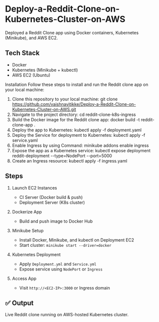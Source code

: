 # Deploy-a-Reddit-Clone-on-Kubernetes-Cluster-on-AWS

Deployed a Reddit Clone app using Docker containers, Kubernetes (Minikube), and AWS EC2.

## Tech Stack 
- Docker  
- Kubernetes (Minikube + kubectl)  
- AWS EC2 (Ubuntu)

Installation
Follow these steps to install and run the Reddit clone app on your local machine:

1. Clone this repository to your local machine: git clone https://github.com/vaishnavitikke/Deploy-a-Reddit-Clone-on-Kubernetes-Cluster-on-AWS.git
2. Navigate to the project directory: cd reddit-clone-k8s-ingress
3. Build the Docker image for the Reddit clone app: docker build -t reddit-clone-app .
4. Deploy the app to Kubernetes: kubectl apply -f deployment.yaml
5. Deploy the Service for deployment to Kubernetes: kubectl apply -f service.yaml
6. Enable Ingress by using Command: minikube addons enable ingress
7. Expose the app as a Kubernetes service: kubectl expose deployment reddit-deployment --type=NodePort --port=5000
8. Create an Ingress resource: kubectl apply -f ingress.yaml

## Steps
1. Launch EC2 Instances 
   - CI Server (Docker build & push)  
   - Deployment Server (K8s cluster)

2. Dockerize App
   - Build and push image to Docker Hub

3. Minikube Setup
   - Install Docker, Minikube, and kubectl on Deployment EC2  
   - Start cluster: `minikube start --driver=docker`

4. Kubernetes Deployment
   - Apply `Deployment.yml` and `Service.yml`  
   - Expose service using `NodePort` or `Ingress`

5. Access App
   - Visit `http://<EC2-IP>:3000` or Ingress domain

## ✅ Output
Live Reddit clone running on AWS-hosted Kubernetes cluster.
